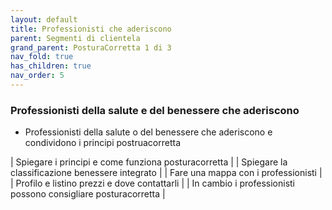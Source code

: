 ```yaml
---
layout: default
title: Professionisti che aderiscono
parent: Segmenti di clientela
grand_parent: PosturaCorretta 1 di 3
nav_fold: true
has_children: true
nav_order: 5
---
```



### Professionisti della salute e del benessere che aderiscono

 - Professionisti della salute o del benessere che aderiscono e condividono i principi postruacorretta 
  
| Spiegare i principi e come funziona posturacorretta | 
| Spiegare la classificazione benessere integrato | 
| Fare una mappa con i professionisti |  
| Profilo e listino prezzi e dove contattarli |
| In cambio i professionisti possono consigliare posturacorretta |
  





